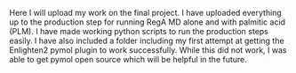 Here I will upload my work on the final project. I have uploaded everything up to the production step for running RegA MD alone and with palmitic acid (PLM). I have made working python scripts to run the production steps easily. 
I have also included a folder including my first attempt at getting the Enlighten2 pymol plugin to work successfully. While this did not work, I was able to get pymol open source which will be helpful in the future. 
